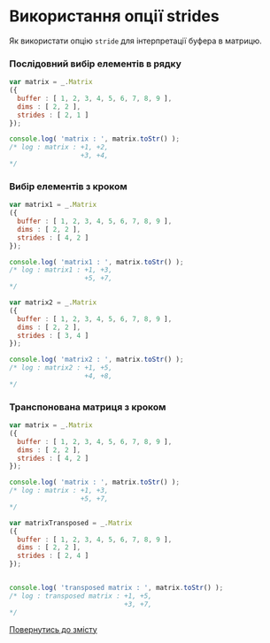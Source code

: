 # Використання опції strides

Як використати опцію <code>stride</code> для інтерпретації буфера в матрицю.

### Послідовний вибір елементів в рядку

```js
var matrix = _.Matrix
({
  buffer : [ 1, 2, 3, 4, 5, 6, 7, 8, 9 ],
  dims : [ 2, 2 ],
  strides : [ 2, 1 ]
});

console.log( 'matrix : ', matrix.toStr() );
/* log : matrix : +1, +2,
                  +3, +4,
*/
```

### Вибір елементів з кроком

```js
var matrix1 = _.Matrix
({
  buffer : [ 1, 2, 3, 4, 5, 6, 7, 8, 9 ],
  dims : [ 2, 2 ],
  strides : [ 4, 2 ]
});

console.log( 'matrix1 : ', matrix.toStr() );
/* log : matrix1 : +1, +3,
                   +5, +7,
*/

var matrix2 = _.Matrix
({
  buffer : [ 1, 2, 3, 4, 5, 6, 7, 8, 9 ],
  dims : [ 2, 2 ],
  strides : [ 3, 4 ]
});

console.log( 'matrix2 : ', matrix.toStr() );
/* log : matrix2 : +1, +5,
                   +4, +8,
*/
```

### Транспонована матриця з кроком

```js
var matrix = _.Matrix
({
  buffer : [ 1, 2, 3, 4, 5, 6, 7, 8, 9 ],
  dims : [ 2, 2 ],
  strides : [ 4, 2 ]
});

console.log( 'matrix : ', matrix.toStr() );
/* log : matrix : +1, +3,
                  +5, +7,
*/

var matrixTransposed = _.Matrix
({
  buffer : [ 1, 2, 3, 4, 5, 6, 7, 8, 9 ],
  dims : [ 2, 2 ],
  strides : [ 2, 4 ]
});


console.log( 'transposed matrix : ', matrix.toStr() );
/* log : transposed matrix : +1, +5,
                             +3, +7,
*/
```

[Повернутись до змісту](../README.md#Туторіали)
